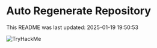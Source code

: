 # Auto Regenerate Repository

This README was last updated: 2025-01-19 19:50:53

 ![TryHackMe](https://tryhackme.com/badge/533634)